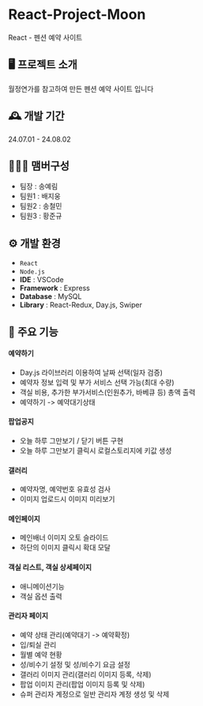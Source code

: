 # React-Project-Moon
React - 펜션 예약 사이트

## 🖥️ 프로젝트 소개
월정연가를 참고하여 만든 펜션 예약 사이트 입니다

## 🕰️ 개발 기간
24.07.01 - 24.08.02

## 🧑‍🤝‍🧑 맴버구성
- 팀장 : 송예림
- 팀원1 : 배지웅
- 팀원2 : 송철민
- 팀원3 : 황준규


## ⚙️ 개발 환경
- `React` 
- `Node.js`
- **IDE** : VSCode
- **Framework** : Express
- **Database** : MySQL
- **Library** : React-Redux, Day.js, Swiper

## 📌 주요 기능
#### 예약하기 
- Day.js 라이브러리 이용하여 날짜 선택(일자 검증)
- 예약자 정보 입력 및 부가 서비스 선택 가능(최대 수량)
- 객실 비용, 추가한 부가서비스(인원추가, 바베큐 등) 총액 출력
- 예약하기 -> 예약대기상태 
#### 팝업공지 
- 오늘 하루 그만보기 / 닫기 버튼 구현
- 오늘 하루 그만보기 클릭시 로컬스토리지에 키값 생성
#### 갤러리 
-  예약자명, 예약번호 유효성 검사
-  이미지 업로드시 이미지 미리보기
#### 메인페이지 
- 메인배너 이미지 오토 슬라이드
- 하단의 이미지 클릭시 확대 모달
#### 객실 리스트, 객실 상세페이지
- 애니메이션기능
- 객실 옵션 출력
#### 관리자 페이지
- 예약 상태 관리(예약대기 -> 예약확정)
- 입/퇴실 관리
- 월별 예약 현황
- 성/비수기 설정 및 성/비수기 요금 설정
- 갤러리 이미지 관리(갤러리 이미지 등록, 삭제)
- 팝업 이미지 관리(팝업 이미지 등록 및 삭제)
- 슈퍼 관리자 계정으로 일반 관리자 계정 생성 및 삭제


